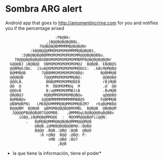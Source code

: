 # Sombra ARG alert
Android app that goes to http://amomentincrime.com for you and notifies you if the percentage arised

                          :PB@Bk:
                      ,jB@@B@B@B@BBL.
                   7G@B@B@BMMMMMB@B@B@Nr
               :kB@B@@@MMOMOMOMOMMMM@B@B@B1,
           :5@B@B@B@BBMMOMOMOMOMOMOMM@@@B@B@BBu.
        70@@@B@B@B@BXBBOMOMOMOMOMOMMBMPB@B@B@B@B@Nr
      G@@@BJ iB@B@@  OBMOMOMOMOMOMOM@2  B@B@B. EB@B@S
      @@BM@GJBU.  iSuB@OMOMOMOMOMOMM@OU1:  .kBLM@M@B@
      B@MMB@B       7@BBMMOMOMOMOMOBB@:       B@BMM@B
      @@@B@B         7@@@MMOMOMOMM@B@:         @@B@B@
      @@OLB.          BNB@MMOMOMM@BEB          rBjM@B
      @@  @           M  OBOMOMM@q  M          .@  @@
      @@OvB           B:u@MMOMOMMBJiB          .BvM@B
      @B@B@J         0@B@MMOMOMOMB@B@u         q@@@B@
      B@MBB@v       G@@BMMMMMMMMMMMBB@5       F@BMM@B
      @BBM@BPNi   LMEB@OMMMM@B@MMOMM@BZM7   rEqB@MBB@
      B@@@BM  B@B@B  qBMOMB@B@B@BMOMBL  B@B@B  @B@B@M
       J@@@@PB@B@B@B7G@OMBB.   ,@MMM@qLB@B@@@BqB@BBv
          iGB@,i0@M@B@MMO@E  :  M@OMM@@@B@Pii@@N:
             .   B@M@B@MMM@B@B@B@MMM@@@M@B
                 @B@B.i@MBB@B@B@@BM@::B@B@
                 B@@@ .B@B.:@B@ :B@B  @B@O
                   :0 r@B@  B@@ .@B@: P:
                       vMB :@B@ :BO7
                           ,B@B

* la que tiene la información, tiene el poder*
